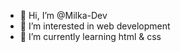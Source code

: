 - 👋 Hi, I’m @Milka-Dev
- 👀 I’m interested in web development
- 🌱 I’m currently learning html & css

<!---
Milka-Dev/Milka-Dev is a ✨ special ✨ repository because its `README.md` (this file) appears on your GitHub profile.
You can click the Preview link to take a look at your changes.
--->

